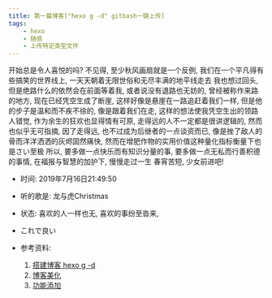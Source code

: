 ```yaml
---
title: 第一篇博客["hexo g -d" gitbash一键上传]
tags:
    - hexo
    - 随感
    - 上传特定类型文件
---
```

开始总是令人喜悦的吗? 不见得, 至少秋风画扇就是一个反例, 我们在一个平凡得有些搞笑的世界线上, 一天天朝着无限世俗和无尽丰满的地平线走去
我也想过回头, 但是绝路什么的依然会在前面等着我, 或者说没有退路也无妨的, 曾经被称作来路的地方, 现在已经凭空生成了断崖, 这样好像是悬崖在一路追赶着我们一样, 但是他的步子是温和而不疾不徐的, 像是跟着我们在走, 这样的想法使我凭空生出的领路人错觉, 作为余生的狂欢也显得情有可原, 走得远的人不一定都是很讲逻辑的, 然而也似乎无可指摘, 因了走得远, 也不过成为后继者的一点谈资而已, 像是挫了敌人的骨而洋洋洒洒的灰烬固然痛快, 然而在增肥作物的实用价值这种量化指标衡量下也是さい至极
所以, 要多做一点快乐而有知识分量的事, 要多做一点无私而行善积德的事情, 在福报与智慧的加护下, 慢慢走过一生
春宵苦短, 少女前进吧!

- 时间: 2019年7月16日21:49:50
- 听的歌是: 龙与虎Christmas
- 状态: 喜欢的人一样也无, 喜欢的事纷至沓来, 
- これで良い

- 参考资料:
    1. [搭建博客 hexo g -d](https://blog.csdn.net/qq_36759224/article/details/82121420)
    2. [博客美化](https://blog.csdn.net/qq_36759224/article/details/85420403)
    3. [功能添加](https://blog.csdn.net/qq_36759224/article/details/85010191)